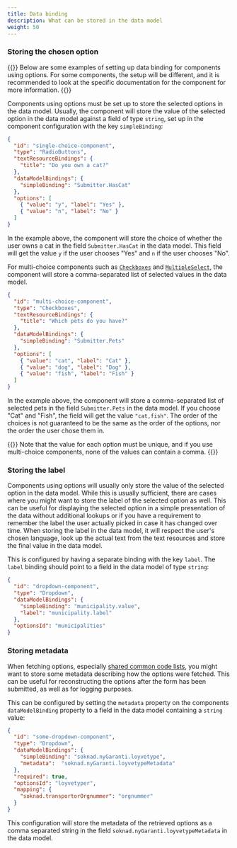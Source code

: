 ```yaml
---
title: Data binding
description: What can be stored in the data model
weight: 50
---
```


### Storing the chosen option

{{<notice info>}}
Below are some examples of setting up data binding for components using options. For some components, the setup will be
different, and it is recommended to look at the specific documentation for the component for more information.
{{</notice>}}

Components using options must be set up to store the selected options in the data model. Usually, the component will
store the value of the selected option in the data model against a field of type `string`, set up in the component
configuration with the key `simpleBinding`:

```json {hl_lines=["8"]}
{
  "id": "single-choice-component",
  "type": "RadioButtons",
  "textResourceBindings": {
    "title": "Do you own a cat?"
  },
  "dataModelBindings": {
    "simpleBinding": "Submitter.HasCat"
  },
  "options": [
    { "value": "y", "label": "Yes" },
    { "value": "n", "label": "No" }
  ]
}
```

In the example above, the component will store the choice of whether the user owns a cat in the field `Submitter.HasCat`
in the data model. This field will get the value `y` if the user chooses "Yes" and `n` if the user chooses "No".

For multi-choice components such as [`Checkboxes`](/en/altinn-studio/v8/reference/ux/components/checkboxes/) and
[`MultipleSelect`](/en/altinn-studio/v8/reference/ux/components/multipleselect/), the component will store a comma-separated
list of selected values in the data model.

```json
{
  "id": "multi-choice-component",
  "type": "Checkboxes",
  "textResourceBindings": {
    "title": "Which pets do you have?"
  },
  "dataModelBindings": {
    "simpleBinding": "Submitter.Pets"
  },
  "options": [
    { "value": "cat", "label": "Cat" },
    { "value": "dog", "label": "Dog" },
    { "value": "fish", "label": "Fish" }
  ]
}
```

In the example above, the component will store a comma-separated list of selected pets in the field `Submitter.Pets` in
the data model. If you choose "Cat" and "Fish", the field will get the value `"cat,fish"`. The order of the choices is
not guaranteed to be the same as the order of the options, nor the order the user chose them in.

{{<notice warning>}}
Note that the value for each option must be unique, and if you use multi-choice components, none of the values can
contain a comma.
{{</notice>}}

### Storing the label

Components using options will usually only store the value of the selected option in the data model. While this is
usually sufficient, there are cases where you might want to store the label of the selected option as well. This can
be useful for displaying the selected option in a simple presentation of the data without additional lookups or if
you have a requirement to remember the label the user actually picked in case it has changed over time. When storing
the label in the data model, it will respect the user's chosen language, look up the actual text from the text resources
and store the final value in the data model.

This is configured by having a separate binding with the key `label`. The `label` binding should point to a field in the
data model of type `string`:

```json {hl_lines=["6"]}
{
  "id": "dropdown-component",
  "type": "Dropdown",
  "dataModelBindings": {
    "simpleBinding": "municipality.value",
    "label": "municipality.label"
  },
  "optionsId": "municipalities"
}
```

### Storing metadata

When fetching options, especially [shared common code lists](/en/altinn-studio/v8/guides/development/options/sources/shared/), you might want to store some
metadata describing how the options were fetched. This can be useful for reconstructing the options after the form
has been submitted, as well as for logging purposes.

This can be configured by setting the `metadata` property on the components `dataModelBinding` property to a field
in the data model containing a `string` value:

```json {hl_lines=["9"]}
{
  "id": "some-dropdown-component",
  "type": "Dropdown",
  "dataModelBindings": {
    "simpleBinding": "soknad.nyGaranti.loyvetype",
    "metadata":  "soknad.nyGaranti.loyvetypeMetadata"
  },
  "required": true,
  "optionsId": "loyvetyper",
  "mapping": {
    "soknad.transportorOrgnummer": "orgnummer"
  }
}
```

This configuration will store the metadata of the retrieved options as a comma separated string in the
field `soknad.nyGaranti.loyvetypeMetadata` in the data model.